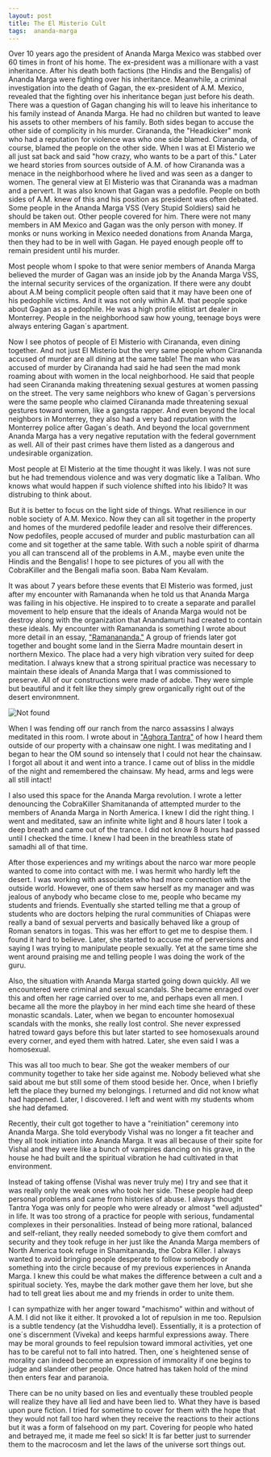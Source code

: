 ```yaml
---
layout: post
title: The El Misterio Cult
tags:  ananda-marga
---
```

Over 10 years ago the president of Ananda Marga Mexico was stabbed over 60 times in front of his home.  The ex-president was a millionare with a vast inheritance.  After his death both factions (the Hindis and the Bengalis) of Ananda Marga were fighting over his inheritance.  Meanwhile, a criminal investigation into the death of Gagan, the ex-president of A.M. Mexico, revealed that the fighting over his inheritance began just before his death.  There was a question of Gagan changing his will to leave his inheritance to his family instead of Ananda Marga.   He had no children but wanted to leave his assets to other members of his family.  Both sides began to accuse the other side of complicity in his murder.  Cirananda, the "Headkicker" monk who had a reputation for violence was who one side blamed.  Cirananda, of course, blamed the people on the other side.  When I was at El Misterio we all just sat back and said "how crazy, who wants to be a part of this."  Later we heard stories from sources outside of A.M. of how Cirananda was a menace in the neighborhood where he lived and was seen as a danger to women.  The general view at El Misterio was that Cirananda was a madman and a pervert.  It was also known that Gagan was a pedofile.  People on both sides of A.M. knew of this and his position as president was often debated.  Some people in the Ananda Marga VSS (Very Stupid Soldiers) said he should be taken out. Other people covered for him.  There were not many members in AM Mexico and Gagan was the only person with money.  If monks or nuns working in Mexico needed donations from Ananda Marga, then they had to be in well with Gagan.  He payed enough people off to remain president until his murder.

Most people whom I spoke to that were senior members of Ananda Marga believed the murder of Gagan was an inside job by the Ananda Marga VSS, the internal security services of the organization. If there were any doubt about A.M being complicit people often said that it may have been one of his pedophile victims. And it was not only within A.M. that people spoke about Gagan as a pedophile. He was a high profile elitist art dealer in Monterrey. People in the neighborhood saw how young, teenage boys were always entering Gagan´s apartment. 

Now I see photos of people of El Misterio with Cirananda, even dining together.  And not just El Misterio but the very same people whom Cirananda accused of murder are all dining at the same table!  The man who was accused of murder by Cirananda had said he had seen the mad monk roaming about with women in the local neighborhood.  He said that people had seen Cirananda making threatening sexual gestures  at women passing on the street.  The very same neighbors who knew of Gagan´s perversions were the same people who claimed Ciirananda made threatening sexual gestures toward women, like a gangsta rapper.  And even beyond the local neighbors in Monterrey, they also had a very bad reputation with the Monterrey police after Gagan´s death.  And beyond the local government Ananda Marga has a very negative reputation with the federal government as well.  All of their past crimes have them listed as a dangerous and undesirable organization.

Most people at El Misterio at the time thought it was likely.  I was not sure but he had tremendous violence and was very dogmatic like a Taliban.  Who knows what would happen if such violence shifted into his libido?  It was distrubing to think about.

But it is better to focus on the light side of things.  What resilience in our noble society of A.M. Mexico.  Now they can all sit together in the property and homes of the murdered pedofile leader and resolve their differences.  Now pedofiles, people accused of murder and public masturbation can all come and sit together at the same table.  With such a noble spirit of dharma you all can transcend all of the problems in A.M., maybe even unite the Hindis and the Bengalis!  I hope to see pictures of you all with the CobraKiller and the Bengali mafia soon.  Baba Nam Kevalam.

It was about 7 years before these events that El Misterio was formed, just after my encounter with Ramananda when he told us that Ananda Marga was failing in his objective.  He inspired to to create a separate and parallel movement to help ensure that the ideals of Ananda Marga would not be destroy along with the organization that Anandamurti had created to contain these ideals.  My encounter with Ramananda is something I wrote about more detail in an essay, <a href="https://williamenck.github.io/ramananda/">"Ramanananda."</a>  A group of friends later got together and bought some land in the Sierra Madre mountain desert in northern Mexico.  The place had a very high vibration very suited for deep meditation.  I always knew that a strong spiritual practice was necessary to maintain these ideals of Ananda Marga that I was commissioned to preserve.  All of our constructions were made of adobe.  They were simple but beautiful and it felt like they simply grew organically right out of the desert environmnent.  

<img src="{{ 'assets/img/9.jpg' | relative_url }}" alt="Not found" />

When I was fending off our ranch from the narco assassins I always meditated in this room.  I wrote about in <a href="https://williamenck.github.io/aghora-tantra">"Aghora Tantra"</a> of how I heard them outside of our property with a chainsaw one night.  I was meditating and I began to hear the OM sound so intensely that I could not hear the chainsaw.  I forgot all about it and went into a trance.  I came out of bliss in the middle of the night and remembered the chainsaw.  My head, arms and legs were all still intact!

I also used this space for the Ananda Marga revolution.  I wrote a letter denouncing the CobraKiller Shamitananda of attempted murder to the members of Ananda Marga in North America.  I knew I did the right thing.  I went and meditated, saw an infinite white light and 8 hours later I took a deep breath and came out of the trance.   I did not know 8 hours had passed until I checked the time.  I knew I had been in the breathless state of samadhi all of that time.

After those experiences and my writings about the narco war more people wanted to come into contact with me.  I was hermit who hardly left the desert.  I was working with associates who had more connection with the outside world.  However, one of them saw herself as my manager and was jealous of anybody who became close to me, people who became my students and friends.  Eventually she started telling me that a group of students who are doctors helping the rural communities of Chiapas were really a band of sexual perverts and basically behaved like a group of Roman senators in togas.  This was her effort to get me to despise them.  I found it hard to believe.  Later, she started to accuse me of perversions and saying I was trying to manipulate people sexually.  Yet at the same time she went around praising me and telling people I was doing the work of the guru.
  
Also, the situation with Ananda Marga started going down quickly.  All we encountered were criminal and sexual scandals.  She became enraged over this and often her rage carried over to me, and perhaps even all men.  I became all the more the playboy in her mind each time she heard of these monastic scandals.  Later, when we began to encounter homosexual scandals with the monks, she really lost control. She never expressed hatred toward gays before this but later started to see homosexuals around every corner, and eyed them with hatred.  Later, she even said I was a homosexual.

This was all too much to bear.  She got the weaker members of our community together to take her side against me.  Nobody believed what she said about me but still some of them stood beside her.  Once, when I briefly left the place they burned my belongings.  I returned and did not know what had happened.  Later, I discovered.  I left and went with my students whom she had defamed.

Recently, their cult got together to have a "reinitiation" ceremony into Ananda Marga.  She told everybody Vishal was no longer a fit teacher and they all took initiation into Ananda Marga.  It was all because of their spite for Vishal and they were like a bunch of vampires dancing on his grave, in the house he had built and the spiritual vibration he had cultivated in that environment.  

Instead of taking offense (Vishal was never truly me) I try and see that it was really only the weak ones who took her side.  These people had deep personal problems and  came from histories of abuse.  I always thought Tantra Yoga was only for people who were already or almost "well adjusted" in life.  It was too strong of a practice for people with serious, fundamental complexes in their personalities.   Instead of being more rational, balanced and self-reliant, they really needed somebody to give them comfort and security and they took refuge in her just like the Ananda Marga members of North America took refuge in Shamitananda, the Cobra Killer.  I always wanted to avoid bringing people desperate to follow somebody or something into the circle because of my previous experiences in Ananda Marga.  I knew this could be what makes the difference between a cult and a spiritual society.  Yes, maybe the dark mother gave them her love, but she had to tell great lies about me and my friends in order to unite them.  

I can sympathize with her anger toward "machismo" within and without of A.M.  I did not like it either.  It provoked a lot of repulsion in me too.  Repulsion is a subtle tendency (at the Vishuddha level).  Essentially, it is a protection of one´s discernment (Viveka) and keeps harmful expressions away.  There may be moral grounds to feel repulsion toward immoral activities, yet one has to be careful not to fall into hatred.  Then, one´s heightened sense of morality can indeed become an expression of immorality if one begins to judge and slander other people.  Once hatred has taken hold of the mind then enters fear and paranoia.

There can be no unity based on lies and eventually these troubled people will realize they have all lied and have been lied to. What they have is based upon pure fiction.  I tried for sometime to cover for them with the hope that they would not fall too hard when they receive the reactions to their actions but it was a form of falsehood on my part.  Covering for people who hated and betrayed me, it made me feel so sick!  It is far better just to surrender them to the macrocosm and let the laws of the universe sort things out.


